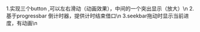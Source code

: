 1.实现三个button ,可以左右滑动（动画效果），中间的一个突出显示（放大）\n
2.基于progressbar 倒计时器，提供计时结束借口\n
3.seekbar拖动时显示当前进度，有动画\n
